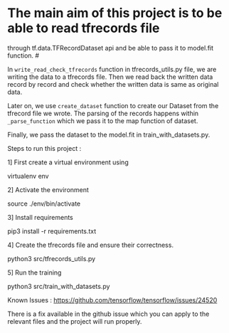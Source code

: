 # The main aim of this project is to be able to read tfrecords file 
through tf.data.TFRecordDataset api and be able to pass it to
model.fit function. #


In `write_read_check_tfrecords` function in tfrecords_utils.py file,
we are writing the data to a tfrecords file.
Then we read back the written data record by record and check whether
the written data is same as original data.

Later on, we use `create_dataset` function to create our Dataset
from the tfrecord file we wrote. The parsing of the records happens
within `_parse_function` which we pass it to the map function of dataset.

Finally, we pass the dataset to the model.fit in train_with_datasets.py.



Steps to run this project :

1] First create a virtual environment using 

virtualenv env

2] Activate the environment

source ./env/bin/activate

3] Install requirements

pip3 install -r requirements.txt

4] Create the tfrecords file and ensure their correctness.

python3 src/tfrecords_utils.py

5] Run the training

python3 src/train_with_datasets.py


Known Issues : 
https://github.com/tensorflow/tensorflow/issues/24520

There is a fix available in the github issue which you can apply 
to the relevant files and the project will run properly.
